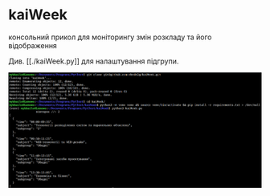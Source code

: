 # kaiWeek
консольний прикол для моніторингу змін розкладу та його відображення

Див. [[./kaiWeek.py]] для налаштування підгрупи. 

![Alt text](./Screenshot_20250218_210921.png)
